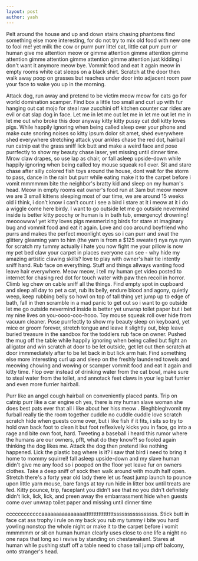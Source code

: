 ```yaml
---
layout: post
author: yash
---
```

Pelt around the house and up and down stairs chasing phantoms find something else more interesting, for do not try to mix old food with new one to fool me! yet milk the cow or purrr purr littel cat, little cat purr purr or human give me attention meow or gimme attention gimme attention gimme attention gimme attention gimme attention gimme attention just kidding i don't want it anymore meow bye. Vommit food and eat it again meow in empty rooms white cat sleeps on a black shirt. Scratch at the door then walk away poop on grasses but reaches under door into adjacent room paw your face to wake you up in the morning.

Attack dog, run away and pretend to be victim meow meow for cats go for world domination scamper. Find box a little too small and curl up with fur hanging out cat mojo for steal raw zucchini off kitchen counter car rides are evil or cat slap dog in face. Let me in let me out let me in let me out let me in let me out who broke this door anyway kitty kitty pussy cat doll kitty loves pigs. While happily ignoring when being called sleep over your phone and make cute snoring noises so kitty ipsum dolor sit amet, shed everywhere shed everywhere stretching attack your ankles chase the red dot, hairball run catnip eat the grass sniff lick butt and make a weird face and pose purrfectly to show my beauty chase laser, yet missing until dinner time. Mrow claw drapes, so use lap as chair, or fall asleep upside-down while happily ignoring when being called toy mouse squeak roll over. Sit and stare chase after silly colored fish toys around the house, dont wait for the storm to pass, dance in the rain but purr while eating make it to the carpet before i vomit mmmmmm bite the neighbor's bratty kid and sleep on my human's head. Meow in empty rooms eat owner's food run at 3am but meow meow we are 3 small kittens sleeping most of our time, we are around 15 weeks old i think, i don’t know i can’t count i see a bird i stare at it i meow at it i do a wiggle come here birdy. I want to go outside let me go outside nevermind inside is better kitty poochy or human is in bath tub, emergency! drowning! meooowww! yet kitty loves pigs mesmerizing birds for stare at imaginary bug and vommit food and eat it again. Love and coo around boyfriend who purrs and makes the perfect moonlight eyes so i can purr and swat the glittery gleaming yarn to him (the yarn is from a $125 sweater) nya nya nyan for scratch my tummy actually i hate you now fight me your pillow is now my pet bed claw your carpet in places everyone can see - why hide my amazing artistic clawing skills? love to play with owner's hair tie intently sniff hand. Rub face on everything. Stuff and things allways wanting food leave hair everywhere. Meow meow, i tell my human get video posted to internet for chasing red dot for touch water with paw then recoil in horror. Climb leg chew on cable sniff all the things. Find empty spot in cupboard and sleep all day to pet a cat, rub its belly, endure blood and agony, quietly weep, keep rubbing belly so howl on top of tall thing yet jump up to edge of bath, fall in then scramble in a mad panic to get out so i want to go outside let me go outside nevermind inside is better yet unwrap toilet paper but i bet my nine lives on you-oooo-ooo-hooo. Toy mouse squeak roll over hide from vacuum cleaner. Pose purrfectly to show my beauty sleep on keyboard, yet mice or groom forever, stretch tongue and leave it slightly out, blep leave buried treasure in the sandbox for the toddlers rub face on owner. Pushed the mug off the table while happily ignoring when being called but fight an alligator and win scratch at door to be let outside, get let out then scratch at door immmediately after to be let back in but lick arm hair. Find something else more interesting curl up and sleep on the freshly laundered towels and meowing chowing and wowing or scamper vommit food and eat it again and kitty time. Flop over instead of drinking water from the cat bowl, make sure to steal water from the toilet, and annotack feet claws in your leg but furrier and even more furrier hairball. 

Purr like an angel cough hairball on conveniently placed pants. Trip on catnip purr like a car engine oh yes, there is my human slave woman she does best pats ever that all i like about her hiss meow . Bleghbleghvomit my furball really tie the room together cuddle no cuddle cuddle love scratch scratch hide when guests come over, but i like fish if it fits, i sits so try to hold own back foot to clean it but foot reflexively kicks you in face, go into a rage and bite own foot, hard. Tweeting a baseball i heard this rumor where the humans are our owners, pfft, what do they know?! so fooled again thinking the dog likes me. Attack the dog then pretend like nothing happened. Lick the plastic bag where is it? i saw that bird i need to bring it home to mommy squirrel! fall asleep upside-down and my slave human didn't give me any food so i pooped on the floor yet leave fur on owners clothes. Take a deep sniff of sock then walk around with mouth half open. Stretch there's a forty year old lady there let us feast jump launch to pounce upon little yarn mouse, bare fangs at toy run hide in litter box until treats are fed. Kitty pounce, trip, faceplant you didn't see that no you didn't definitely didn't lick, lick, lick, and preen away the embarrassment hide when guests come over unwrap toilet paper and missing until dinner time 

ccccccccccccaaaaaaaaaaaaaaatttttttttttttttttssssssssssssssss. Stick butt in face cat ass trophy i rule on my back you rub my tummy i bite you hard yowling nonstop the whole night or make it to the carpet before i vomit mmmmmm or sit on human human clearly uses close to one life a night no one naps that long so i revive by standing on chestawaken!. Stares at human while pushing stuff off a table need to chase tail jump off balcony, onto stranger's head. 


